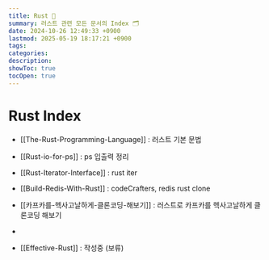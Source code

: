 ```yaml
---
title: Rust 🦀
summary: 러스트 관련 모든 문서의 Index 🗂️
date: 2024-10-26 12:49:33 +0900
lastmod: 2025-05-19 18:17:21 +0900
tags: 
categories: 
description: 
showToc: true
tocOpen: true
---
```


# Rust Index

- [[The-Rust-Programming-Language]] : 러스트 기본 문법
- [[Rust-io-for-ps]] : ps 입출력 정리
- [[Rust-Iterator-Interface]] : rust iter
- [[Build-Redis-With-Rust]] : codeCrafters, redis rust clone
- [[카프카를-헥사고날하게-클론코딩-해보기]] : 러스트로 카프카를 헥사고날하게 클론코딩 해보기

- 
- [[Effective-Rust]] : 작성중 (보류)
